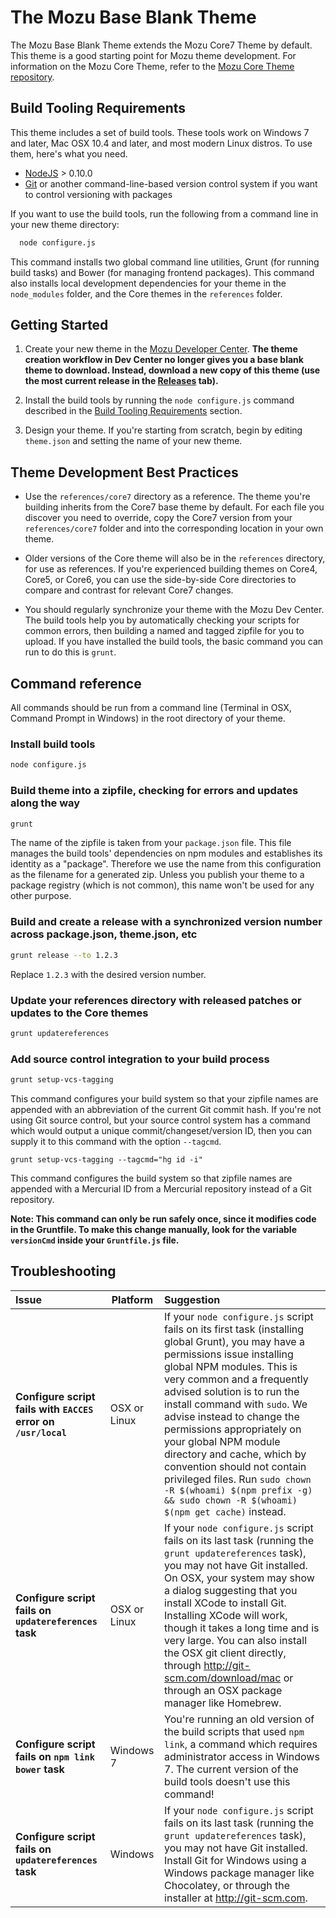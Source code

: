 # The Mozu Base Blank Theme

The Mozu Base Blank Theme extends the Mozu Core7 Theme by default. This theme is a good starting point for Mozu theme development. For information on the Mozu Core Theme, refer to the [Mozu Core Theme repository](https://github.com/Mozu/core-theme).

## Build Tooling Requirements

This theme includes a set of build tools. These tools work on Windows 7 and later, Mac OSX 10.4 and later, and most modern Linux distros. To use them, here's what you need.

* [NodeJS](http://nodejs.org) > 0.10.0 
* [Git](http://git-scm.com/) or another command-line-based version control system if you want to control versioning with packages

If you want to use the build tools, run the following from a command line in your new theme directory:
```bash
  node configure.js
```

This command installs two global command line utilities, Grunt (for running build tasks) and Bower (for managing frontend packages). This command also installs local development dependencies for your theme in the `node_modules` folder, and the Core themes in the `references` folder.

## Getting Started

1.  Create your new theme in the [Mozu Developer Center](https://developer.mozu.com/Console/theme). **The theme creation workflow in Dev Center no longer gives you a base blank theme to download. Instead, download a new copy of this theme (use the most current release in the [Releases](https://github.com/mozu/base-blank-theme/releases) tab).**

2.  Install the build tools by running the `node configure.js` command described in the [Build Tooling Requirements](#build-tooling-requirements) section.

3. Design your theme. If you're starting from scratch, begin by editing `theme.json` and setting the name of your new theme.

## Theme Development Best Practices

*   Use the `references/core7` directory as a reference. The theme you're building inherits from the Core7 base theme by default. For each file you discover you need to override, copy the Core7 version from your `references/core7` folder and into the corresponding location in your own theme. 

*   Older versions of the Core theme will also be in the `references` directory, for use as references. If you're experienced building themes on Core4, Core5, or Core6, you can use the side-by-side Core directories to compare and contrast for relevant Core7 changes.

*   You should regularly synchronize your theme with the Mozu Dev Center. The build tools help you by automatically checking your scripts for common errors, then building a named and tagged zipfile for you to upload. If you have installed the build tools, the basic command you can run to do this is `grunt`.

## Command reference

All commands should be run from a command line (Terminal in OSX, Command Prompt in Windows) in the root directory of your theme.

### Install build tools
```bash
node configure.js
```

### Build theme into a zipfile, checking for errors and updates along the way
```bash
grunt
```
The name of the zipfile is taken from your `package.json` file. This file manages the build tools' dependencies on npm modules and establishes its identity as a "package". Therefore we use the name from this configuration as the filename for a generated zip. Unless you publish your theme to a package registry (which is not common), this name won't be used for any other purpose.

### Build and create a release with a synchronized version number across package.json, theme.json, etc
```bash
grunt release --to 1.2.3
```
Replace `1.2.3` with the desired version number.

### Update your references directory with released patches or updates to the Core themes
```bash
grunt updatereferences
```

### Add source control integration to your build process
```bash
grunt setup-vcs-tagging
```
This command configures your build system so that your zipfile names are appended with an abbreviation of the current Git commit hash. If you're not using Git source control, but your source control system has a command which would output a unique commit/changeset/version ID, then you can supply it to this command with the option `--tagcmd`.

```
grunt setup-vcs-tagging --tagcmd="hg id -i"
```
This command configures the build system so that zipfile names are appended with a Mercurial ID from a Mercurial repository instead of a Git repository.

**Note: This command can only be run safely once, since it modifies code in the Gruntfile. To make this change manually, look for the variable `versionCmd` inside your `Gruntfile.js` file.**

## Troubleshooting

Issue               | Platform | Suggestion
:------------------ | -------- |:---------
**Configure script fails with `EACCES` error on `/usr/local`** | OSX or Linux | If your `node configure.js` script fails on its first task (installing global Grunt), you may have a permissions issue installing global NPM modules. This is very common and a frequently advised solution is to run the install command with `sudo`. We advise instead to change the permissions appropriately on your global NPM module directory and cache, which by convention should not contain privileged files. Run `sudo chown -R $(whoami) $(npm prefix -g) && sudo chown -R $(whoami) $(npm get cache)` instead.
**Configure script fails on `updatereferences` task** | OSX or Linux | If your `node configure.js` script fails on its last task (running the `grunt updatereferences` task), you may not have Git installed. On OSX, your system may show a dialog suggesting that you install XCode to install Git. Installing XCode will work, though it takes a long time and is very large. You can also install the OSX git client directly, through http://git-scm.com/download/mac or through an OSX package manager like Homebrew.
**Configure script fails on `npm link bower` task** | Windows 7 | You're running an old version of the build scripts that used `npm link`, a command which requires administrator access in Windows 7. The current version of the build tools doesn't use this command!
**Configure script fails on `updatereferences` task** | Windows | If your `node configure.js` script fails on its last task (running the `grunt updatereferences` task), you may not have Git installed. Install Git for Windows using a Windows package manager like Chocolatey, or through the installer at http://git-scm.com.


